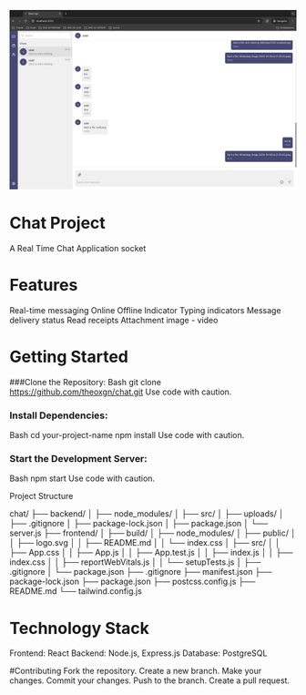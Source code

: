 ![contoh](https://github.com/theoxgn/chat/blob/main/ss/ss.png)

# Chat Project
A Real Time Chat Application socket

# Features
Real-time messaging
Online Offline Indicator
Typing indicators
Message delivery status
Read receipts
Attachment image - video 

# Getting Started

###Clone the Repository:
Bash
git clone https://github.com/theoxgn/chat.git
Use code with caution.

### Install Dependencies:
Bash
cd your-project-name
npm install
Use code with caution.

### Start the Development Server:
Bash
npm start
Use code with caution.

Project Structure

chat/
├── backend/
│   ├── node_modules/
│   ├── src/
│   ├── uploads/
│   ├── .gitignore
│   ├── package-lock.json
│   ├── package.json
│   └── server.js
├── frontend/
│   ├── build/
│   ├── node_modules/
│   ├── public/
│   │   ├── logo.svg
│   │   ├── README.md
│   │   └── index.css
│   ├── src/
│   │   ├── App.css
│   │   ├── App.js
│   │   ├── App.test.js
│   │   ├── index.js
│   │   ├── index.css
│   │   ├── reportWebVitals.js
│   │   └── setupTests.js
│   ├── .gitignore
│   └── package.json
├── .gitignore
├── manifest.json
├── package-lock.json
├── package.json
├── postcss.config.js
├── README.md
└── tailwind.config.js

# Technology Stack

Frontend: React
Backend: Node.js, Express.js
Database: PostgreSQL

#Contributing
Fork the repository.
Create a new branch.
Make your changes.
Commit your changes.
Push to the branch.
Create a pull request.